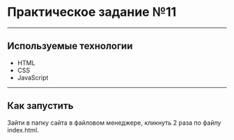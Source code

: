 # Практическое задание №11

---

## Используемые технологии
* HTML
* CSS
* JavaScript 

---

## Как запустить
Зайти в папку сайта в файловом менеджере, кликнуть 2 раза по файлу index.html.